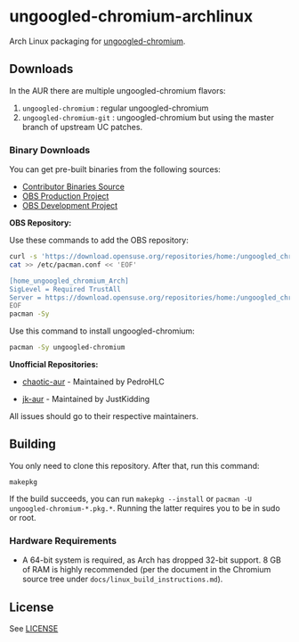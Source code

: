 # ungoogled-chromium-archlinux

Arch Linux packaging for [ungoogled-chromium](//github.com/Eloston/ungoogled-chromium).

## Downloads

In the AUR there are multiple ungoogled-chromium flavors:

1. `ungoogled-chromium` : regular ungoogled-chromium
2. `ungoogled-chromium-git` : ungoogled-chromium but using the master branch of upstream UC patches.

### Binary Downloads

You can get pre-built binaries from the following sources:

- [Contributor Binaries Source](//ungoogled-software.github.io/ungoogled-chromium-binaries/)
- [OBS Production Project](//build.opensuse.org/project/show/home:ungoogled_chromium/ungoogled-chromium-arch)
- [OBS Development Project](//build.opensuse.org/project/show/home:ungoogled_chromium:testing/ungoogled-chromium-arch)

**OBS Repository:**

Use these commands to add the OBS repository:
```sh
curl -s 'https://download.opensuse.org/repositories/home:/ungoogled_chromium/Arch/x86_64/home_ungoogled_chromium_Arch.key' | pacman-key -a -
cat >> /etc/pacman.conf << 'EOF'

[home_ungoogled_chromium_Arch]
SigLevel = Required TrustAll
Server = https://download.opensuse.org/repositories/home:/ungoogled_chromium/Arch/$arch
EOF
pacman -Sy
```

Use this command to install ungoogled-chromium:
```sh
pacman -Sy ungoogled-chromium
```

**Unofficial Repositories:**

- [chaotic-aur](https://lonewolf.pedrohlc.com/chaotic-aur/) - Maintained by PedroHLC

- [jk-aur](https://github.com/jstkdng/aur) - Maintained by JustKidding

All issues should go to their respective maintainers.

## Building

You only need to clone this repository. After that, run this command:

```
makepkg
```

If the build succeeds, you can run `makepkg --install` or `pacman -U ungoogled-chromium-*.pkg.*`. Running the latter requires you to be in sudo or root.

### Hardware Requirements

* A 64-bit system is required, as Arch has dropped 32-bit support. 8 GB of RAM is highly recommended (per the document in the Chromium source tree under `docs/linux_build_instructions.md`).

## License

See [LICENSE](LICENSE)
